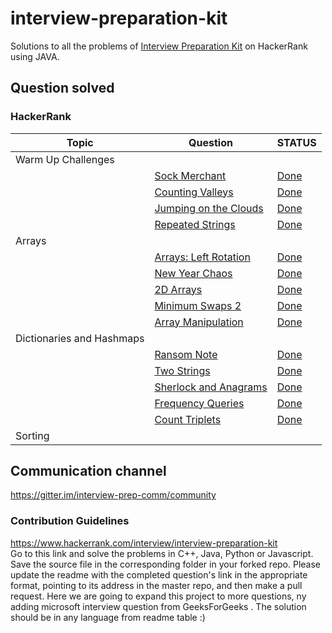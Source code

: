 # interview-preparation-kit

Solutions to all the problems
of [Interview Preparation Kit](https://www.hackerrank.com/interview/interview-preparation-kit) on HackerRank using JAVA.

## Question solved

### HackerRank

| Topic                     | Question                                                                                                                                                                                             | STATUS                                                                                                                               |
|---------------------------|------------------------------------------------------------------------------------------------------------------------------------------------------------------------------------------------------|--------------------------------------------------------------------------------------------------------------------------------------|
| Warm Up Challenges        |                                                                                                                                                                                                      |                                                                                                                                      |
|                           | [Sock Merchant](https://www.hackerrank.com/challenges/sock-merchant/problem?h_l=interview&playlist_slugs%5B%5D=interview-preparation-kit&playlist_slugs%5B%5D=warmup)                                | [Done](/src/main/java/warm_up_challenges/SalesByMatch.java)                                                                          |
|                           | [Counting Valleys](https://www.hackerrank.com/challenges/counting-valleys/problem?h_l=interview&playlist_slugs%5B%5D=interview-preparation-kit&playlist_slugs%5B%5D=warmup)                          | [Done](/src/main/java/warm_up_challenges/SalesByMatch.java)                                                                          |
|                           | [Jumping on the Clouds](https://www.hackerrank.com/challenges/jumping-on-the-clouds/problem?h_l=interview&playlist_slugs%5B%5D=interview-preparation-kit&playlist_slugs%5B%5D=warmup)                | [Done](/Warm-Up%20Challenges/Jumping_on_the_clouds.cpp)                                                                              |
|                           | [Repeated Strings](https://www.hackerrank.com/challenges/repeated-string/problem?h_l=interview&playlist_slugs%5B%5D=interview-preparation-kit&playlist_slugs%5B%5D=warmup)                           | [Done](/Warm-Up%20Challenges/repeated_string.cpp)                                                                                    |
| Arrays                    |                                                                                                                                                                                                      |                                                                                                                                      |
|                           | [Arrays: Left Rotation](https://www.hackerrank.com/challenges/ctci-array-left-rotation/problem?h_l=interview&playlist_slugs%5B%5D=interview-preparation-kit&playlist_slugs%5B%5D=arrays)             | [Done]()                                                                                                                             |
|                           | [New Year Chaos](https://www.hackerrank.com/challenges/new-year-chaos/problem?h_l=interview&playlist_slugs%5B%5D=interview-preparation-kit&playlist_slugs%5B%5D=arrays)                              | [Done](https://github.com/maze-runnar/interview-preparation-kit/blob/master/Arrays/new_year_chaos.cpp)                               |
|                           | [2D Arrays](https://www.hackerrank.com/challenges/2d-array/problem?h_l=interview&playlist_slugs%5B%5D=interview-preparation-kit&playlist_slugs%5B%5D=arrays)                                         | [Done](https://github.com/maze-runnar/interview-preparation-kit/blob/master/Arrays/2dArrays.cpp)                                     |
|                           | [Minimum Swaps 2](https://www.hackerrank.com/challenges/minimum-swaps-2/problem?h_l=interview&playlist_slugs%5B%5D=interview-preparation-kit&playlist_slugs%5B%5D=arrays)                            | [Done](https://github.com/maze-runnar/interview-preparation-kit/blob/master/Arrays/Minimum_Swaps2.cpp)                               |
|                           | [Array Manipulation](https://www.hackerrank.com/challenges/crush/problem?h_l=interview&playlist_slugs%5B%5D=interview-preparation-kit&playlist_slugs%5B%5D=arrays)                                   | [Done](https://github.com/maze-runnar/interview-preparation-kit/blob/master/Arrays/Array_Manipulation.cpp)                           |
| Dictionaries and Hashmaps |                                                                                                                                                                                                      |                                                                                                                                      |
|                           | [Ransom Note](https://www.hackerrank.com/challenges/ctci-ransom-note/problem?h_l=interview&playlist_slugs%5B%5D=interview-preparation-kit&playlist_slugs%5B%5D=dictionaries-hashmaps)                | [Done](https://github.com/maze-runnar/interview-preparation-kit/blob/master/Dictionaries%20and%20Hashmaps/RansomNotes.cpp)           |
|                           | [Two Strings](https://www.hackerrank.com/challenges/two-strings/problem?h_l=interview&playlist_slugs%5B%5D=interview-preparation-kit&playlist_slugs%5B%5D=dictionaries-hashmaps)                     | [Done](https://github.com/maze-runnar/interview-preparation-kit/blob/master/Dictionaries%20and%20Hashmaps/two_strings.cpp)           |
|                           | [Sherlock and Anagrams](https://www.hackerrank.com/challenges/sherlock-and-anagrams/problem?h_l=interview&playlist_slugs%5B%5D=interview-preparation-kit&playlist_slugs%5B%5D=dictionaries-hashmaps) | [Done](https://github.com/maze-runnar/interview-preparation-kit/blob/master/Dictionaries%20and%20Hashmaps/sherlock_and_anagrams.cpp) |
|                           | [Frequency Queries](https://www.hackerrank.com/challenges/frequency-queries/problem?h_l=interview&playlist_slugs%5B%5D=interview-preparation-kit&playlist_slugs%5B%5D=dictionaries-hashmaps)         | [Done](https://github.com/maze-runnar/interview-preparation-kit/blob/master/Dictionaries%20and%20Hashmaps/frequency_queries.cpp)     |
|                           | [Count Triplets](https://www.hackerrank.com/challenges/count-triplets-1/problem?h_l=interview&playlist_slugs%5B%5D=interview-preparation-kit&playlist_slugs%5B%5D=dictionaries-hashmaps)             | [Done](https://github.com/maze-runnar/interview-preparation-kit/blob/master/Dictionaries%20and%20Hashmaps/count_triplets.cpp)        |
| Sorting                   |                                                                                                                                                                                                      |                                                                                                                                      |

## Communication channel

https://gitter.im/interview-prep-comm/community

### Contribution Guidelines

https://www.hackerrank.com/interview/interview-preparation-kit  <br/>
Go to this link and solve the problems in C++, Java, Python or Javascript. Save the source file in the corresponding
folder in your forked repo. Please update the readme with the completed question's link in the appropriate format,
pointing to its address in the master repo, and then make a pull request.
Here we are going to expand this project to more questions, ny adding microsoft interview question from
GeeksForGeeks . The solution should be in any language from readme table :)